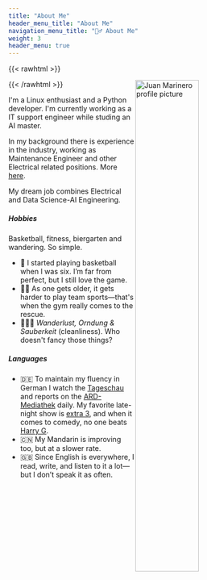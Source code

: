 ```yaml
---
title: "About Me"
header_menu_title: "About Me"
navigation_menu_title: "🙋‍♂️ About Me"
weight: 3
header_menu: true
---
```



<!-- Read layouts/shortcodes/rawhtml.html to insert raw HTML -->
{{< rawhtml >}}
<div class="html-content">
  <img
    src="/images/profile.png"
    alt="Juan Marinero profile picture"
     style="float:right; width:50%;"
    >
</div>
{{< /rawhtml >}}

I'm a Linux enthusiast and a Python developer. I'm currently working as a IT support engineer while studing an AI master.

In my background there is experience in the industry, working as Maintenance Engineer and other Electrical related positions. More [here](#electrical-engineering-jobs).

My dream job combines Electrical and Data Science-AI Engineering.

##### Hobbies

Basketball, fitness, biergarten and wandering. So simple.

- 🏀 I started playing basketball when I was six. I’m far from perfect, but I still love the game.
- 🏋️‍♂️ As one gets older, it gets harder to play team sports—that's when the gym really comes to the rescue.
- 🌿🍃✨ *Wanderlust, Orndung & Sauberkeit* (cleanliness). Who doesn't fancy those things?

##### Languages

- 🇩🇪 To maintain my fluency in German I watch the [Tageschau](https://www.tagesschau.de/) and reports on the [ARD-Mediathek](https://www.ardmediathek.de/) daily. My favorite late-night show is [extra 3](https://www.ndr.de/fernsehen/sendungen/extra_3), and when it comes to comedy, no one beats  [Harry G](https://www.youtube.com/c/HarryG_offiziell).
- 🇨🇳 My Mandarin is improving too, but at a slower rate.
- 🇬🇧 Since English is everywhere, I read, write, and listen to it a lot—but I don’t speak it as often.
